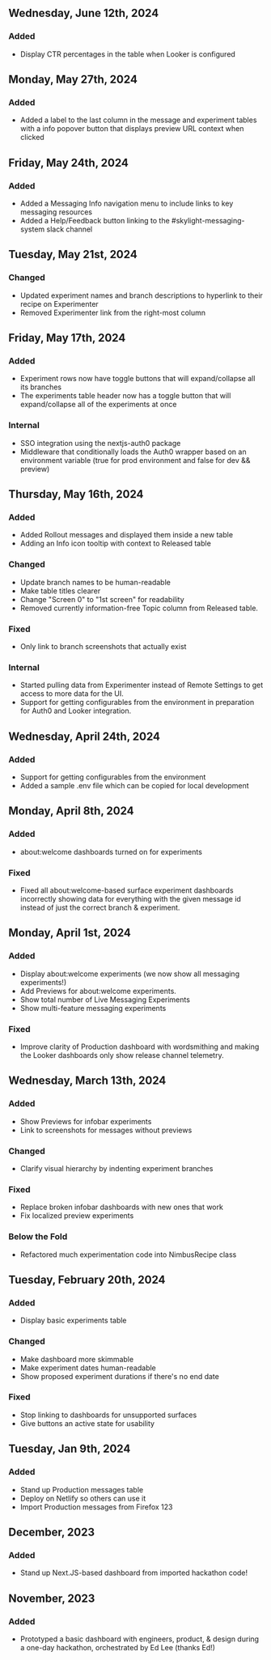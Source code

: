 ## Wednesday, June 12th, 2024

### Added

* Display CTR percentages in the table when Looker is configured

## Monday, May 27th, 2024

### Added

* Added a label to the last column in the message and experiment tables with a info popover button that displays preview URL context when clicked

## Friday, May 24th, 2024

### Added

* Added a Messaging Info navigation menu to include links to key messaging resources
* Added a Help/Feedback button linking to the #skylight-messaging-system slack channel

## Tuesday, May 21st, 2024

### Changed

* Updated experiment names and branch descriptions to hyperlink to their recipe on Experimenter
* Removed Experimenter link from the right-most column

## Friday, May 17th, 2024

### Added

* Experiment rows now have toggle buttons that will expand/collapse all its branches
* The experiments table header now has a toggle button that will expand/collapse all of the experiments at once

### Internal

* SSO integration using the nextjs-auth0 package
* Middleware that conditionally loads the Auth0 wrapper based on an
  environment variable (true for prod environment and false for dev && preview)

## Thursday, May 16th, 2024

### Added

* Added Rollout messages and displayed them inside a new table
* Adding an Info icon tooltip with context to Released table

### Changed

* Update branch names to be human-readable
* Make table titles clearer
* Change "Screen 0" to "1st screen" for readability
* Removed currently information-free Topic column from Released table.

### Fixed

* Only link to branch screenshots that actually exist

### Internal

* Started pulling data from Experimenter instead of Remote Settings to
  get access to more data for the UI.
* Support for getting configurables from the environment in preparation for
  Auth0 and Looker integration.

## Wednesday, April 24th, 2024

### Added

* Support for getting configurables from the environment
* Added a sample .env file which can be copied for local development

## Monday, April 8th, 2024

### Added

* about:welcome dashboards turned on for experiments

### Fixed

* Fixed all about:welcome-based surface experiment dashboards
  incorrectly showing data for everything with the given message id
  instead of just the correct branch & experiment.

## Monday, April 1st, 2024

### Added

* Display about:welcome experiments (we now show all messaging experiments!)
* Add Previews for about:welcome experiments.
* Show total number of Live Messaging Experiments
* Show multi-feature messaging experiments

### Fixed

* Improve clarity of Production dashboard with wordsmithing and making the Looker dashboards only show release channel telemetry.

## Wednesday, March 13th, 2024

### Added

* Show Previews for infobar experiments
* Link to screenshots for messages without previews

### Changed

* Clarify visual hierarchy by indenting experiment branches

### Fixed

* Replace broken infobar dashboards with new ones that work
* Fix localized preview experiments

### Below the Fold

* Refactored much experimentation code into NimbusRecipe class

## Tuesday, February 20th, 2024

### Added

* Display basic experiments table

### Changed

* Make dashboard more skimmable
* Make experiment dates human-readable
* Show proposed experiment durations if there's no end date

### Fixed

* Stop linking to dashboards for unsupported surfaces
* Give buttons an active state for usability

## Tuesday, Jan 9th, 2024

### Added

* Stand up Production messages table
* Deploy on Netlify so others can use it
* Import Production messages from Firefox 123

## December, 2023

### Added

* Stand up Next.JS-based dashboard from imported hackathon code!

## November, 2023

### Added

* Prototyped a basic dashboard with engineers, product, & design during a one-day hackathon, orchestrated by Ed Lee (thanks Ed!)
